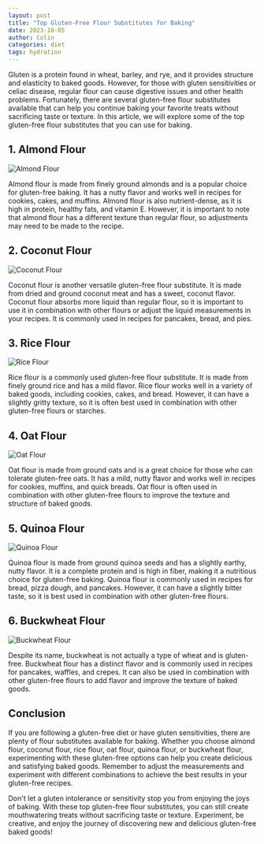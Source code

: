 ```yaml
---
layout: post
title: "Top Gluten-Free Flour Substitutes for Baking"
date: 2023-10-05
author: Colin
categories: diet
tags: hydration
---
```


Gluten is a protein found in wheat, barley, and rye, and it provides structure and elasticity to baked goods. However, for those with gluten sensitivities or celiac disease, regular flour can cause digestive issues and other health problems. Fortunately, there are several gluten-free flour substitutes available that can help you continue baking your favorite treats without sacrificing taste or texture. In this article, we will explore some of the top gluten-free flour substitutes that you can use for baking.

## 1. Almond Flour
![Almond Flour](https://source.unsplash.com/1600x900/?almond-flour)

Almond flour is made from finely ground almonds and is a popular choice for gluten-free baking. It has a nutty flavor and works well in recipes for cookies, cakes, and muffins. Almond flour is also nutrient-dense, as it is high in protein, healthy fats, and vitamin E. However, it is important to note that almond flour has a different texture than regular flour, so adjustments may need to be made to the recipe.

## 2. Coconut Flour
![Coconut Flour](https://source.unsplash.com/1600x900/?coconut-flour)

Coconut flour is another versatile gluten-free flour substitute. It is made from dried and ground coconut meat and has a sweet, coconut flavor. Coconut flour absorbs more liquid than regular flour, so it is important to use it in combination with other flours or adjust the liquid measurements in your recipes. It is commonly used in recipes for pancakes, bread, and pies.

## 3. Rice Flour
![Rice Flour](https://source.unsplash.com/1600x900/?rice-flour)

Rice flour is a commonly used gluten-free flour substitute. It is made from finely ground rice and has a mild flavor. Rice flour works well in a variety of baked goods, including cookies, cakes, and bread. However, it can have a slightly gritty texture, so it is often best used in combination with other gluten-free flours or starches.

## 4. Oat Flour
![Oat Flour](https://source.unsplash.com/1600x900/?oat-flour)

Oat flour is made from ground oats and is a great choice for those who can tolerate gluten-free oats. It has a mild, nutty flavor and works well in recipes for cookies, muffins, and quick breads. Oat flour is often used in combination with other gluten-free flours to improve the texture and structure of baked goods.

## 5. Quinoa Flour
![Quinoa Flour](https://source.unsplash.com/1600x900/?quinoa-flour)

Quinoa flour is made from ground quinoa seeds and has a slightly earthy, nutty flavor. It is a complete protein and is high in fiber, making it a nutritious choice for gluten-free baking. Quinoa flour is commonly used in recipes for bread, pizza dough, and pancakes. However, it can have a slightly bitter taste, so it is best used in combination with other gluten-free flours.

## 6. Buckwheat Flour
![Buckwheat Flour](https://source.unsplash.com/1600x900/?buckwheat-flour)

Despite its name, buckwheat is not actually a type of wheat and is gluten-free. Buckwheat flour has a distinct flavor and is commonly used in recipes for pancakes, waffles, and crepes. It can also be used in combination with other gluten-free flours to add flavor and improve the texture of baked goods.

## Conclusion

If you are following a gluten-free diet or have gluten sensitivities, there are plenty of flour substitutes available for baking. Whether you choose almond flour, coconut flour, rice flour, oat flour, quinoa flour, or buckwheat flour, experimenting with these gluten-free options can help you create delicious and satisfying baked goods. Remember to adjust the measurements and experiment with different combinations to achieve the best results in your gluten-free recipes.

Don't let a gluten intolerance or sensitivity stop you from enjoying the joys of baking. With these top gluten-free flour substitutes, you can still create mouthwatering treats without sacrificing taste or texture. Experiment, be creative, and enjoy the journey of discovering new and delicious gluten-free baked goods!
